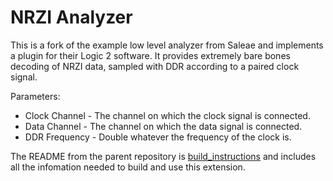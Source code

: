 # NRZI Analyzer

This is a fork of the example low level analyzer from Saleae and implements a plugin for their Logic 2 software. It provides extremely bare bones decoding of NRZI data, sampled with DDR according to a paired clock signal.

Parameters:
* Clock Channel - The channel on which the clock signal is connected.
* Data Channel - The channel on which the data signal is connected.
* DDR Frequency - Double whatever the frequency of the clock is.

The README from the parent repository is [build_instructions](docs/build_instructions.md) and includes all the infomation needed to build and use this extension.

